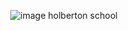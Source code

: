 <p align="center">
<picture>
 <img alt="image holberton school" src="https://apply.holbertonschool.com/auth/sign_up?country=fr&locale=fr">
</picture>
</p>

